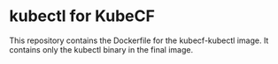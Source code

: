 # kubectl for KubeCF

This repository contains the Dockerfile for the kubecf-kubectl image.
It contains only the kubectl binary in the final image.
